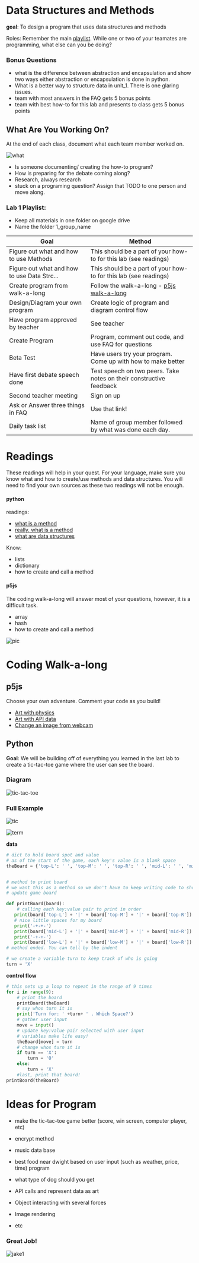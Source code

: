 # Data Structures and Methods

**goal**: To design a program that uses data structures and methods

Roles: Remember the main [playlist](https://github.com/kyle1james/9th_grade_boot_camp/blob/master/README.md). While one or two of your teamates are programming, what else can you be doing?

### Bonus Questions
- what is the difference between abstraction and encapsulation and show two ways either abstraction or encapsulation is done in python.
- What is a better way to structure  data in unit_1. There is one glaring issues.
- team with most answers in the FAQ gets 5 bonus points
- team with best how-to for this lab and presents to class gets 5 bonus points

## What Are You Working On?
At the end of each class, document what each team member worked on. 

![what](https://i.kym-cdn.com/photos/images/original/000/339/764/93e.gif)

- Is someone documenting/ creating the how-to program? 
- How is preparing for the debate coming along?
- Research, always research
- stuck on a programing question? Assign that TODO to one person and move along.


### Lab 1 Playlist:
- Keep all materials in one folder on google drive
- Name the folder 1_group_name

| Goal                                        | Method         
| --------------------------------------------|------------------------------------------------------------------------------
| Figure out what and how to use Methods      | This should be a part of your how-to for this lab (see readings)
| Figure out what and how to use Data Strc... | This should be a part of your how-to for this lab (see readings)
| Create program from walk-a-long             | Follow the walk-a-long - [p5js walk-a-long](https://www.youtube.com/watch?v=OAcXnzRNiCY)
| Design/Diagram your own program             | Create logic of program and diagram control flow
| Have program approved by teacher            | See teacher
| Create Program                              | Program, comment out code, and use FAQ for questions
| Beta Test                                   | Have users try your program. Come up with how to make better
| Have first debate speech done	              | Test speech on two peers. Take notes on their constructive feedback
| Second teacher meeting			                | Sign on up
| Ask or Answer three things in FAQ 	        | Use that link!
| Daily task list			                        | Name of group member followed by what was done each day.

# Readings
These readings will help in your quest. For your language, make sure you know what and how to create/use methods and data structures. You will need to find your own sources as these two readings will not be enough.

#### python
readings:

- [what is a method](https://stackoverflow.com/questions/3786881/what-is-a-method-in-python)
- [really, what is a method](https://automatetheboringstuff.com/chapter3/)
- [what are data structures](https://docs.python.org/3/tutorial/datastructures.html)

Know:

- lists
- dictionary
- how to create and call a method
#### p5js
The coding walk-a-long will answer most of your questions, however, it is a difficult task.

- array
- hash
- how to create and call a method

![pic](http://www.reactiongifs.com/wp-content/uploads/2013/08/hard-life.gif)


# Coding Walk-a-long

## p5js
Choose your own adventure. Comment your code as you build!

- [Art with physics](https://www.youtube.com/watch?v=OAcXnzRNiCY)
- [Art with API data](https://www.youtube.com/watch?v=rJaXOFfwGVw&list=PLRqwX-V7Uu6a-SQiI4RtIwuOrLJGnel0r)
- [Change an image from webcam](https://www.youtube.com/watch?v=nMUMZ5YRxHI)

## Python
**Goal**: We will be building off of everything you learned in the last lab to create a tic-tac-toe game where the user can see the board.


### Diagram
![tic-tac-toe](https://lh3.googleusercontent.com/-kbg8DEwormM/Vzts_f9VpyI/AAAAAAAADs8/-Q5O5JcyYng/tictacstate_thumb%25255B2%25255D.png?imgmax=800)

### Full Example
![tic](https://github.com/kyle1james/9th_grade_boot_camp/blob/master/1/tic.png)

![term](https://github.com/kyle1james/9th_grade_boot_camp/blob/master/1/cmd-l.png)

**data**
```python
# dict to hold board spot and value
# as of the start of the game, each key's value is a blank space
theBoard = {'top-L': ' ', 'top-M': ' ', 'top-R': ' ', 'mid-L': ' ', 'mid-M': ' ', 'mid-R': ' ', 'low-L': ' ', 'low-M': ' ', 'low-R': ' '}


# method to print board
# we want this as a method so we don't have to keep writing code to show an
# update game board

def printBoard(board):
    # calling each key:value pair to print in order
   print(board['top-L'] + '|' + board['top-M'] + '|' + board['top-R'])
   # nice little spaces for my board
   print('-+-+-')
   print(board['mid-L'] + '|' + board['mid-M'] + '|' + board['mid-R'])
   print('-+-+-')
   print(board['low-L'] + '|' + board['low-M'] + '|' + board['low-R'])
# method ended. You can tell by the indent

# we create a variable turn to keep track of who is going
turn = 'X'

```



**control flow**
```python
# this sets up a loop to repeat in the range of 9 times
for i in range(9):
    # print the board
	printBoard(theBoard)
    # say whos turn it is
	print('Turn for: ' +turn+ ' . Which Space?')
    # gather user input
	move = input()
    # update key:value pair selected with user input
    # variables make life easy!
	theBoard[move] = turn
    # change whos turn it is
	if turn == 'X':
		turn = 'O'
	else:
		turn = 'X'
    #last, print that board!
printBoard(theBoard)

```

# Ideas for Program
- make the tic-tac-toe game better (score, win screen, computer player, etc)
- encrypt method
- music data base
- best food near dwight based on user input (such as weather, price, time) program
- what type of dog should you get


- API calls and represent data as art
- Object interacting with several forces
- Image rendering 
- etc

### Great Job!
![jake1](http://gifimage.net/wp-content/uploads/2017/08/jake-the-dog-gif-4.gif)
